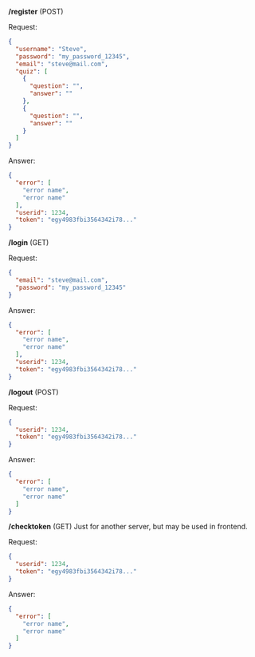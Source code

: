 **/register** (POST)

Request:
```json
{
  "username": "Steve",
  "password": "my_password_12345",
  "email": "steve@mail.com",
  "quiz": [
    {
      "question": "",
      "answer": ""
    },
    {
      "question": "",
      "answer": ""
    }
  ]
}
```
Answer:
```json
{
  "error": [
    "error name",
    "error name"
  ],
  "userid": 1234,
  "token": "egy4983fbi3564342i78..."
}
```

**/login** (GET)

Request:
```json
{
  "email": "steve@mail.com",
  "password": "my_password_12345"
}
```
Answer:
```json
{
  "error": [
    "error name",
    "error name"
  ],
  "userid": 1234,
  "token": "egy4983fbi3564342i78..."
}
```

**/logout** (POST)

Request:
```json
{
  "userid": 1234,
  "token": "egy4983fbi3564342i78..."
}
```
Answer:
```json
{
  "error": [
    "error name",
    "error name"
  ]
}
```

**/checktoken** (GET)
Just for another server, but may be used in frontend.

Request:
```json
{
  "userid": 1234,
  "token": "egy4983fbi3564342i78..."
}
```
Answer:
```json
{
  "error": [
    "error name",
    "error name"
  ]
}
```